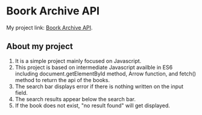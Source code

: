# Boork Archive API


My project link: [Boork Archive API](https://modest-benz-c3e8e7.netlify.app/).

## About my project
<ol>
    <li>It is a simple project mainly  focused on Javascript.</li>
    <li>This project is based on intermediate Javascript availble in ES6 including document.getElementById method, Arrow function, and fetch() method to return the api of the books.</li>
    <li>The search bar displays error if there is nothing written on the input field.</li> 
    <li>The search results appear below the search bar.</li> 
    <li>If the book does not exist, "no result found" will get displayed.</li> 
</ol>